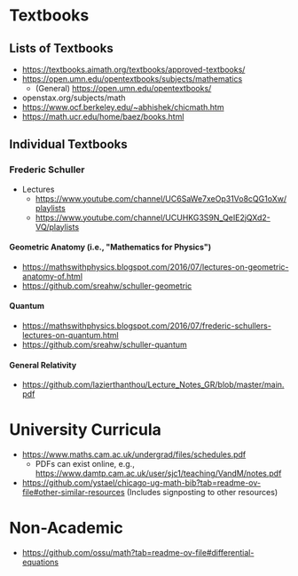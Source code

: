 # Textbooks

## Lists of Textbooks

- https://textbooks.aimath.org/textbooks/approved-textbooks/
- https://open.umn.edu/opentextbooks/subjects/mathematics
    - (General) https://open.umn.edu/opentextbooks/
- openstax.org/subjects/math
- https://www.ocf.berkeley.edu/~abhishek/chicmath.htm
- https://math.ucr.edu/home/baez/books.html

## Individual Textbooks

### Frederic Schuller

- Lectures
  - https://www.youtube.com/channel/UC6SaWe7xeOp31Vo8cQG1oXw/playlists
  - https://www.youtube.com/channel/UCUHKG3S9N_QeIE2jQXd2-VQ/playlists
    
#### Geometric Anatomy (i.e., "Mathematics for Physics")

- https://mathswithphysics.blogspot.com/2016/07/lectures-on-geometric-anatomy-of.html
- https://github.com/sreahw/schuller-geometric

#### Quantum
- https://mathswithphysics.blogspot.com/2016/07/frederic-schullers-lectures-on-quantum.html
- https://github.com/sreahw/schuller-quantum

#### General Relativity
- https://github.com/lazierthanthou/Lecture_Notes_GR/blob/master/main.pdf

# University Curricula

- https://www.maths.cam.ac.uk/undergrad/files/schedules.pdf
    - PDFs can exist online, e.g., https://www.damtp.cam.ac.uk/user/sjc1/teaching/VandM/notes.pdf
- https://github.com/ystael/chicago-ug-math-bib?tab=readme-ov-file#other-similar-resources (Includes signposting to other resources)

# Non-Academic

- https://github.com/ossu/math?tab=readme-ov-file#differential-equations
